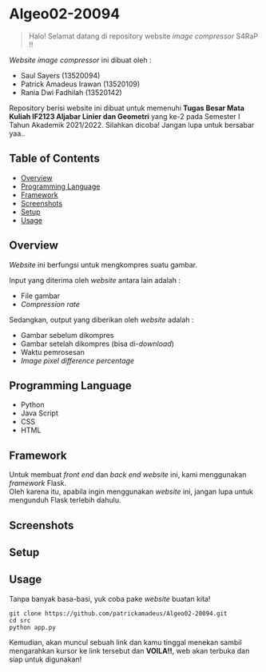 # Algeo02-20094
> Halo! Selamat datang di repository website *image compressor* S4RaP !!

*Website image compressor* ini dibuat oleh :
- Saul Sayers (13520094)
- Patrick Amadeus Irawan (13520109)
- Rania Dwi Fadhilah (13520142)

Repository berisi website ini dibuat untuk memenuhi **Tugas Besar Mata Kuliah IF2123 Aljabar Linier dan Geometri** yang ke-2 pada Semester I Tahun Akademik 2021/2022. Silahkan dicoba! Jangan lupa untuk bersabar yaa..

## Table of Contents
* [Overview](#overview)
* [Programming Language](#programming-language)
* [Framework](#framework)
* [Screenshots](#screenshots)
* [Setup](#setup)
* [Usage](#usage)


## Overview
*Website* ini berfungsi untuk mengkompres suatu gambar.

Input yang diterima oleh *website* antara lain adalah :
- File gambar
- *Compression rate*

Sedangkan, output yang diberikan oleh *website* adalah :
- Gambar sebelum dikompres
- Gambar setelah dikompres (bisa di-*download*)
- Waktu pemrosesan
- *Image pixel difference percentage*


## Programming Language
- Python
- Java Script
- CSS
- HTML

## Framework
Untuk membuat *front end* dan *back end website* ini, kami menggunakan *framework* Flask.\
Oleh karena itu, apabila ingin menggunakan *website* ini, jangan lupa untuk mengunduh Flask terlebih dahulu.

## Screenshots
<!-- ![Example screenshot](./img/screenshot.png) -->
<!-- If you have screenshots you'd like to share, include them here. -->


## Setup
<!-- isi apa yang harus dilakuin buat setup -->


## Usage
Tanpa banyak basa-basi, yuk coba pake *website* buatan kita!

```
git clone https://github.com/patrickamadeus/Algeo02-20094.git
cd src
python app.py
```

Kemudian, akan muncul sebuah link dan kamu tinggal menekan <ctrl> sambil mengarahkan kursor ke link tersebut dan **VOILA!!**, web akan terbuka dan siap untuk digunakan!
